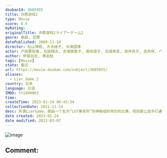 ```yaml
---
doubanId: 3685955
title: 诈欺游戏2
type: Movie
score: 8.5
myRating: 
originalTitle: 诈欺游戏2ライアーゲーム2
genre: 悬疑, 犯罪
datePublished: 2009-11-10
director: 松山博昭, 大木绫子, 长濑国博
actor: 户田惠梨香, 松田翔太, 吉濑美智子, 菊地凛子, 忍成修吾, 游井亮子, 武井咲, 广田玲名, Megumi, 荒川良良, 片桐入, 森下能幸, 逢泽莉娜, 铃木浩介, 渡边一计, 坂本真, 夕辉寿太
author: 甲斐谷忍, 黑岩勉
tags: [Movie]
state: 看过
url: https://movie.douban.com/subject/3685955/
aliases:
  - Liar_Game_2
country: 日本
language: 日语
IMDb: tt1490863
time: 
createTime: 2023-01-24 00:43:34
collectionDate: 2021-11-14
desc: 所谓LiarGame，是由一个名为“LGT事务所”的神秘组织举办的比赛，规则是让选手们通过相互欺骗来争夺奖金。单纯的大学生神崎直（戸田恵梨香饰）在两年前也不慎卷入这个可怕的游戏，当时她在天才诈欺师...
date created: 2023-01-24
date modified: 2023-03-07
---
```


![image](p2243114516.jpg)

Comment:
---
